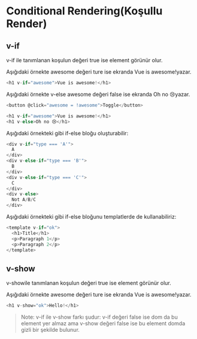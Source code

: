 # Conditional Rendering(Koşullu Render) 

## v-if
v-if ile tanımlanan koşulun değeri true ise  element görünür olur.

Aşığıdaki örnekte awesome değeri ture ise ekranda Vue is awesome!yazar.
```js
<h1 v-if="awesome">Vue is awesome!</h1>
```
Aşığıdaki örnekte v-else awesome değeri false ise ekranda Oh no 😢yazar.
```js
<button @click="awesome = !awesome">Toggle</button>

<h1 v-if="awesome">Vue is awesome!</h1>
<h1 v-else>Oh no 😢</h1>
```
Aşığıdaki örnekteki gibi if-else bloğu oluşturabilir:
```js
<div v-if="type === 'A'">
  A
</div>
<div v-else-if="type === 'B'">
  B
</div>
<div v-else-if="type === 'C'">
  C
</div>
<div v-else>
  Not A/B/C
</div>
```
Aşığıdaki örnekteki gibi if-else bloğunu templatlerde de kullanabiliriz:
```js
<template v-if="ok">
  <h1>Title</h1>
  <p>Paragraph 1</p>
  <p>Paragraph 2</p>
</template>
```
## v-show
v-showile tanımlanan koşulun değeri true ise  element görünür olur.

Aşığıdaki örnekte awesome değeri ture ise ekranda Vue is awesome!yazar.
```js
<h1 v-show="ok">Hello!</h1>
```
> Note: v-if ile v-show farkı şudur: v-if değeri false ise dom da bu element yer almaz ama v-show değeri false ise bu element domda gizli bir şekilde bulunur.
